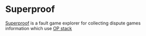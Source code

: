 # Superproof

[Superproof](https://github.com/optimism-java/dispute-explorer) is a fault game explorer for collecting dispute games information which use [OP stack](https://stack.optimism.io/)
